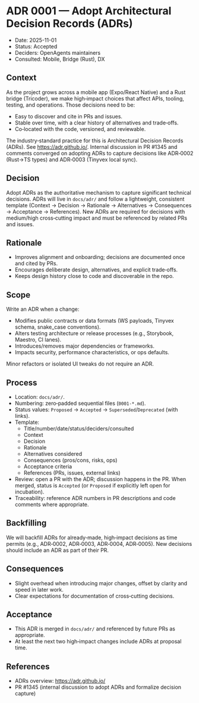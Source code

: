 # ADR 0001 — Adopt Architectural Decision Records (ADRs)

- Date: 2025-11-01
- Status: Accepted
- Deciders: OpenAgents maintainers
- Consulted: Mobile, Bridge (Rust), DX

## Context

As the project grows across a mobile app (Expo/React Native) and a Rust bridge (Tricoder), we make high‑impact choices that affect APIs, tooling, testing, and operations. Those decisions need to be:
- Easy to discover and cite in PRs and issues.
- Stable over time, with a clear history of alternatives and trade‑offs.
- Co‑located with the code, versioned, and reviewable.

The industry‑standard practice for this is Architectural Decision Records (ADRs). See https://adr.github.io/. Internal discussion in PR #1345 and comments converged on adopting ADRs to capture decisions like ADR‑0002 (Rust→TS types) and ADR‑0003 (Tinyvex local sync).

## Decision

Adopt ADRs as the authoritative mechanism to capture significant technical decisions. ADRs will live in `docs/adr/` and follow a lightweight, consistent template (Context → Decision → Rationale → Alternatives → Consequences → Acceptance → References). New ADRs are required for decisions with medium/high cross‑cutting impact and must be referenced by related PRs and issues.

## Rationale

- Improves alignment and onboarding; decisions are documented once and cited by PRs.
- Encourages deliberate design, alternatives, and explicit trade‑offs.
- Keeps design history close to code and discoverable in the repo.

## Scope

Write an ADR when a change:
- Modifies public contracts or data formats (WS payloads, Tinyvex schema, snake_case conventions).
- Alters testing architecture or release processes (e.g., Storybook, Maestro, CI lanes).
- Introduces/removes major dependencies or frameworks.
- Impacts security, performance characteristics, or ops defaults.

Minor refactors or isolated UI tweaks do not require an ADR.

## Process

- Location: `docs/adr/`.
- Numbering: zero‑padded sequential files (`0001-*.md`).
- Status values: `Proposed` → `Accepted` → `Superseded`/`Deprecated` (with links).
- Template:
  - Title/number/date/status/deciders/consulted
  - Context
  - Decision
  - Rationale
  - Alternatives considered
  - Consequences (pros/cons, risks, ops)
  - Acceptance criteria
  - References (PRs, issues, external links)
- Review: open a PR with the ADR; discussion happens in the PR. When merged, status is `Accepted` (or `Proposed` if explicitly left open for incubation).
- Traceability: reference ADR numbers in PR descriptions and code comments where appropriate.

## Backfilling

We will backfill ADRs for already‑made, high‑impact decisions as time permits (e.g., ADR‑0002, ADR‑0003, ADR‑0004, ADR‑0005). New decisions should include an ADR as part of their PR.

## Consequences

- Slight overhead when introducing major changes, offset by clarity and speed in later work.
- Clear expectations for documentation of cross‑cutting decisions.

## Acceptance

- This ADR is merged in `docs/adr/` and referenced by future PRs as appropriate.
- At least the next two high‑impact changes include ADRs at proposal time.

## References

- ADRs overview: https://adr.github.io/
- PR #1345 (internal discussion to adopt ADRs and formalize decision capture)
